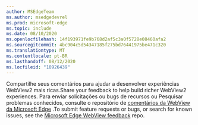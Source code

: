 ```yaml
---
author: MSEdgeTeam
ms.author: msedgedevrel
ms.prod: microsoft-edge
ms.topic: include
ms.date: 08/10/2020
ms.openlocfilehash: 14f193971fe9b768d2af5c3a0f5728e08460afa2
ms.sourcegitcommit: 4bc904c5d54347185f275bd76441975be471c320
ms.translationtype: MT
ms.contentlocale: pt-BR
ms.lasthandoff: 08/12/2020
ms.locfileid: "10926439"
---
```

<span data-ttu-id="12b3e-101">Compartilhe seus comentários para ajudar a desenvolver experiências WebView2 mais ricas.</span><span class="sxs-lookup"><span data-stu-id="12b3e-101">Share your feedback to help build richer WebView2 experiences.</span></span>  <span data-ttu-id="12b3e-102">Para enviar solicitações ou bugs de recursos ou Pesquisar problemas conhecidos, consulte o repositório de [comentários da WebView da Microsoft Edge][GithubMicrosoftedgeWebviewfeedback] .</span><span class="sxs-lookup"><span data-stu-id="12b3e-102">To submit feature requests or bugs, or search for known issues, see the [Microsoft Edge WebView feedback][GithubMicrosoftedgeWebviewfeedback] repo.</span></span>  

<!-- links -->  

[GithubMicrosoftedgeWebviewfeedback]: https://github.com/MicrosoftEdge/WebViewFeedback "Feedback da WebView-MicrosoftEdge/WebViewFeedback | GitHub"  
